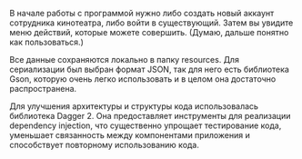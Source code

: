 В начале работы с программой нужно либо создать новый аккаунт сотрудника кинотеатра, либо войти в существующий. Затем вы увидите меню действий, которые можете совершить. (Думаю, дальше понятно как пользоваться.)

Все данные сохраняются локально в папку resources. Для сериализации был выбран формат JSON, так для него есть библиотека Gson, которую очень легко использовать и в целом она достаточно распространена.

Для улучшения архитектуры и структуры кода использовалась библиотека Dagger 2. Она предоставляет инструменты для реализации dependency injection, что существенно упрощает тестирование кода, уменьшает связанность между компонентами приложения и способствует повторному использованию кода.
